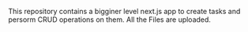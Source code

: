 This repository contains a bigginer level next.js app to create tasks and persorm CRUD operations on them. All the Files are uploaded.
